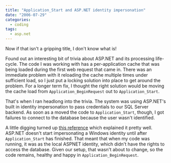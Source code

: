 ```yaml
---
title: "Application_Start and ASP.NET identity impersonation"
date: "2006-07-29"
categories:
  - coding
tags:
  - asp.net
---
```


Now if that isn't a gripping title, I don't know what is!

Found out an interesting bit of trivia about ASP.NET and its processing life-cycle. The code I was working with has a per-application cache that was being loaded during the first web request that came in. There was an immediate problem with it reloading the cache multiple times under sufficient load, so I just put a locking solution into place to get around the problem. For a longer term fix, I thought the right solution would be moving the cache load from `Application_BeginRequest` out to `Application_Start`.

That's when I ran headlong into the trivia. The system was using ASP.NET's built in identity impersonation to pass credentials to our SQL Server backend. As soon as a moved the code to `Application_Start`, though, I got failures to connect to the database because the user wasn't identified.

A little digging turned up [this reference](http://odetocode.com/Blogs/scott/archive/2006/07/12/4900.aspx) which explained it pretty well. ASP.NET doesn't start impersonating a Windows identity until after `Application_Start` has finished. That meant that when my code was running, it was as the local ASPNET identity, which didn't have the rights to access the database. Given our setup, that wasn't about to change, so the code remains, healthy and happy in `Application_BeginRequest`.
